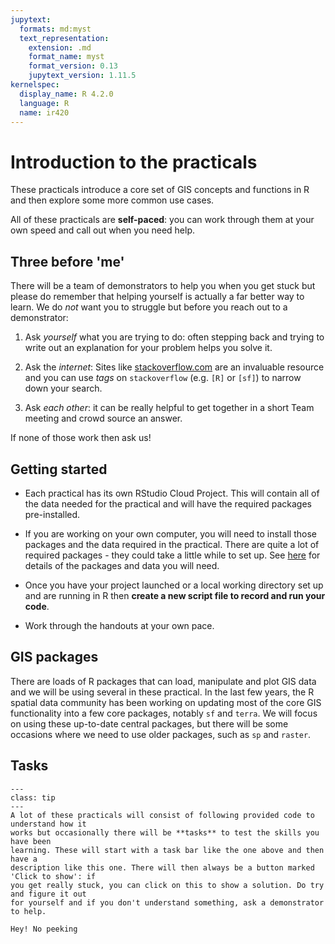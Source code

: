 ```yaml
---
jupytext:
  formats: md:myst
  text_representation:
    extension: .md
    format_name: myst
    format_version: 0.13
    jupytext_version: 1.11.5
kernelspec:
  display_name: R 4.2.0
  language: R
  name: ir420
---
```


# Introduction to the practicals

These practicals introduce a core set of GIS concepts and functions in R and then
explore some more common use cases.

All of these practicals are **self-paced**: you can work through them at your own speed
and call out when you need help.

## Three before 'me'

There will be a team of demonstrators to help you when you get stuck but please do
remember that helping yourself is actually a far better way to learn. We do *not* want
you to struggle but before you reach out to a demonstrator:

1. Ask *yourself* what you are trying to do: often stepping back and trying to write out
   an explanation for your problem helps you solve it.

1. Ask the *internet*: Sites like [stackoverflow.com](https://stackoverflow.com) are an
   invaluable resource and you can use *tags* on `stackoverflow` (e.g. `[R]` or `[sf]`)
   to narrow down your search.

1. Ask *each other*: it can be really helpful to get together in a short Team meeting
   and crowd source an answer.

If none of those work then ask us!

## Getting started

* Each practical has its own RStudio Cloud Project. This will contain all of the data
  needed for the practical and will have the required packages pre-installed.

* If you are working on your own computer, you will need to install those packages and
  the data required in the practical. There are quite a lot of required packages - they
  could take a little while to set up. See [here](required_packages.md) for details of
  the packages and data you will need.

* Once you have your project launched or a local working directory set up and are
  running in R then **create a new script file to record and run your code**.

* Work through the handouts at your own pace.

## GIS packages

There are loads of R packages that can load, manipulate and plot GIS data and we will be
using several in these practical. In the last few years, the R spatial data community
has been working on updating most of the core GIS functionality into a few core
packages, notably `sf` and `terra`. We will focus on using these up-to-date central
packages, but there will be some occasions where we need to use older packages, such as
`sp` and `raster`.

## Tasks

```{admonition} Introducing tasks
---
class: tip
---
A lot of these practicals will consist of following provided code to understand how it
works but occasionally there will be **tasks** to test the skills you have been
learning. These will start with a task bar like the one above and then have a
description like this one. There will then always be a button marked 'Click to show': if
you get really stuck, you can click on this to show a solution. Do try and figure it out
for yourself and if you don't understand something, ask a demonstrator to help.
```

```{toggle}
Hey! No peeking
```
